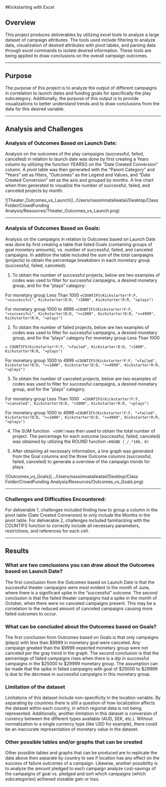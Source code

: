 #Kickstarting with Excel

## Overview 
This project produces deliverables by utilizing excel tools to analyze a large dataset of campaign attributes. The tools used include filtering to analyze data, visualization of desired attributes with pivot tables, and parsing data through excel commands to isolate desired information. These tools are being applied to draw conclusions on the overall campaign outcomes.

---
 ## Purpose 
The purpose of this project is to analyze the output of different campaigns in correlation to launch dates and funding goals for specifically the play subcategory. Additionally, the purpose of this output is to provide visualizations to better understand trends and to draw conclusions from the data for this desired variable. 
 
---
## Analysis and Challenges
### Analysis of Outcomes Based on Launch Date:
Analysis on the outcomes of the play campaigns (successful, failed, cancelled) in relation to launch date was done by first creating a Years column by utilizing the function YEARS() on the “Date Created Conversion” column. A pivot table was then generated with the “Parent Category” and “Years” set as filters, “Outcomes” as the Legend and Values, and “Date Created Conversion” set as the axis and grouped by months. A line chart when then generated to visualize the number of successful, failed, and canceled projects by month.  

![Theater_Outcomes_vs_Launch](../Users/nassimnatalieataii/Desktop/Class Folder/CrowdFunding Analysis/Resources/Theater_Outcomes_vs_Launch.png)

---

### Analysis of Outcomes Based on Goals: 
 Analysis on the campaigns in relation to Outcomes based on Launch Date was done by first creating a table that listed Goals (containing groups of goal monetary amounts), vs. number of successful, failed, and canceled campaigns. In addition the table included the sum of the total campaigns (projects) to obtain the percentage breakdown in each monetary group (successful, failed, canceled). 

 1. To obtain the number of successful projects, below are two examples of codes was used to filter for successful campaigns, a desired monetary group, and for the “plays” category:
 
For monetary group Less Than 1000 
`=COUNTIFS(Kickstarter!F:F, "=successful", Kickstarter!D:D, "<1000", Kickstarter!R:R, "=plays")`

For monetary group 1000 to 4999
`=COUNTIFS(Kickstarter!F:F, "=successful", Kickstarter!D:D, ">=1000", Kickstarter!D:D, "<=4999", Kickstarter!R:R, "=plays")`

 2. To obtain the number of failed projects, below are two examples of codes was used to filter for successful campaigns, a desired monetary group, and for the “plays” category
For monetary group Less Than 1000 

`= COUNTIFS(Kickstarter!F:F, "=failed", Kickstarter!D:D, "<1000", Kickstarter!R:R, "=plays")`

For monetary group 1000 to 4999
`=COUNTIFS(Kickstarter!F:F, "=failed", Kickstarter!D:D, ">=1000", Kickstarter!D:D, "<=4999", Kickstarter!R:R, "=plays")`

3.  To obtain the number of canceled projects, below are two examples of codes was used to filter for successful campaigns, a desired monetary group, and for the “plays” category.

For monetary group Less Than 1000 
` =COUNTIFS(Kickstarter!F:F, "=canceled", Kickstarter!D:D, "<1000", Kickstarter!R:R, "=plays")`

For monetary group 1000 to 4999
`=COUNTIFS(Kickstarter!F:F, "=failed", Kickstarter!D:D, ">=1000", Kickstarter!D:D, "<=4999", Kickstarter!R:R, "=plays")`

4. The SUM function ` =SUM()`was then used to obtain the total number of project. The percentage for each outcome (successful, failed, canceled) was obtained by utilizing the ROUND function `=ROUND (_/_*100, 0)`


5. After obtaining all necessary information, a line graph was generated from the Goal columns and the three Outcome columns (successful, failed, canceled) to generate a overview of the campaign trends for plays. 

![Outcomes_vs_Goals](.../Users/nassimnatalieataii/Desktop/Class Folder/CrowdFunding Analysis/Resources/Outcomes_vs_Goals.png)

---
### Challenges and Difficulties Encountered: 
For deliverable 1, challenges included finding how to group a column in the pivot table (Date Created Conversion) to only include the Months in the pivot table. 
For deliverable 2, challenges included familiarizing with the COUNTIFS function to correctly include all necessary parameters, restrictions, and references for each cell. 

---

## Results
### What are two conclusions you can draw about the Outcomes based on Launch Date?
The first conclusion from the Outcomes based on Launch Date is that the successful theater  campaigns were most evident in the month of June, where there is a significant spike in the “successful” outcome. 
The second conclusion is that the failed theater campaigns had a spike in the month of October, when there were no canceled campaigns present. This may be a correlation to the reduced amount of canceled campaigns causing more failed outcomes to occur. 

### What can be concluded about the Outcomes based on Goals?
The first conclusion from Outcomes based on Goals is that only campaigns (plays) with less than $9999 in monetary goal were canceled. Any campaign greated than the $9999 expected monetary group were not canceled per the gray  trend in the graph. 
The second conclusion is that the percentage of failed campaigns rises when there is a dip in successful campaigns in the $25000 to $29999 monetary group. The assumption can be made that the spike in failed campaigns with goal of $25000 to $29999 is due to the decrease in successful campaigns in this monetary group. 

### Limitation of the dataset
Limitations of this dataset include non-specificity in the location variable. By separating by countries there is still a question of how localization affects the dataset within each country, in which regional data is not being represented. Additionally, another limitation in this dataset is conversion of currency between the different types available (AUD, SEK, etc.). Without normalization to a single currency type (like USD for example), there could be an inaccurate representation of monetary value in the dataset. 

### Other possible tables and/or graphs that can be created
Other possible tables and graphs that can be produced are to replicate the data above then separate by country to see if location has any effect on the success of failure outcomes of a campaign. Likewise, another possibility is to analyze the amount pledged to each campaign analyze cost-savings of the campaigns of goal vs. pledged and sort which campaigns (which subcategories) achieved sizeable gain or loss.  
